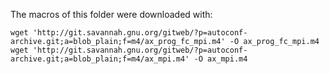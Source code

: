 The macros of this folder were downloaded with:

	wget 'http://git.savannah.gnu.org/gitweb/?p=autoconf-archive.git;a=blob_plain;f=m4/ax_prog_fc_mpi.m4' -O ax_prog_fc_mpi.m4
	wget 'http://git.savannah.gnu.org/gitweb/?p=autoconf-archive.git;a=blob_plain;f=m4/ax_mpi.m4' -O ax_mpi.m4

